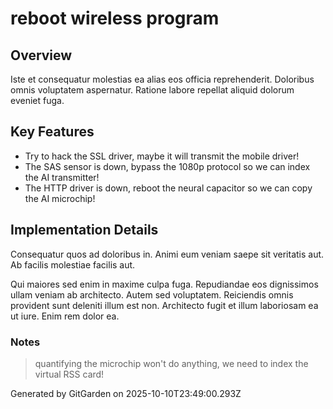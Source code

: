 # reboot wireless program

## Overview
Iste et consequatur molestias ea alias eos officia reprehenderit. Doloribus omnis voluptatem aspernatur. Ratione labore repellat aliquid dolorum eveniet fuga.

## Key Features
- Try to hack the SSL driver, maybe it will transmit the mobile driver!
- The SAS sensor is down, bypass the 1080p protocol so we can index the AI transmitter!
- The HTTP driver is down, reboot the neural capacitor so we can copy the AI microchip!

## Implementation Details
Consequatur quos ad doloribus in. Animi eum veniam saepe sit veritatis aut. Ab facilis molestiae facilis aut.
 Qui maiores sed enim in maxime culpa fuga. Repudiandae eos dignissimos ullam veniam ab architecto. Autem sed voluptatem. Reiciendis omnis provident sunt deleniti illum est non. Architecto fugit et illum laboriosam ea ut iure. Enim rem dolor ea.

### Notes
> quantifying the microchip won't do anything, we need to index the virtual RSS card!

Generated by GitGarden on 2025-10-10T23:49:00.293Z